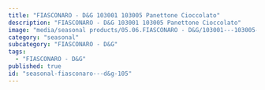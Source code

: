 ```yaml
---
title: "FIASCONARO - D&G 103001 103005 Panettone Cioccolato"
description: "FIASCONARO - D&G 103001 103005 Panettone Cioccolato"
image: "media/seasonal products/05.06.FIASCONARO - D&G/103001---103005-Panettone-Cioccolato.jpg"
category: "seasonal"
subcategory: "FIASCONARO - D&G"
tags:
  - "FIASCONARO - D&G"
published: true
id: "seasonal-fiasconaro---d&g-105"
---
```

